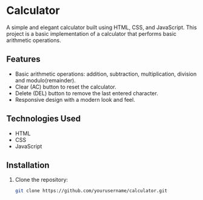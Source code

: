 # Calculator

A simple and elegant calculator built using HTML, CSS, and JavaScript. This project is a basic implementation of a calculator that performs basic arithmetic operations.

## Features

- Basic arithmetic operations: addition, subtraction, multiplication, division and modulo(remainder).
- Clear (AC) button to reset the calculator.
- Delete (DEL) button to remove the last entered character.
- Responsive design with a modern look and feel.

## Technologies Used

- HTML
- CSS
- JavaScript

## Installation

1. Clone the repository:

   ```bash
   git clone https://github.com/yourusername/calculator.git

